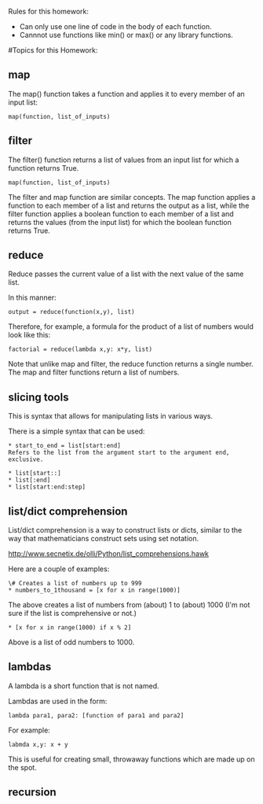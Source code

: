 
Rules for this homework:

* Can only use one line of code in the body of each function.
* Cannnot use functions like min() or max() or any library functions.

#Topics for this Homework:

## map

The map() function takes a function and applies it to every member of an input
list:

    map(function, list_of_inputs)

## filter

The filter() function returns a list of values from an input list for which 
a function returns True.

    map(function, list_of_inputs)

The filter and map function are similar concepts. The map function applies a 
function to each member of a list and returns the output as a list, while the
filter function applies a boolean function to each member of a list and returns
the values (from the input list) for which the boolean function returns True.

## reduce

Reduce passes the current value of a list with the next value of the same list.

In this manner:

    output = reduce(function(x,y), list)

Therefore, for example, a formula for the product of a list of numbers would 
look like this:

    factorial = reduce(lambda x,y: x*y, list)

Note that unlike map and filter, the reduce function returns a single number.
The map and filter functions return a list of numbers.

## slicing tools

This is syntax that allows for manipulating lists in various ways.

There is a simple syntax that can be used:

    * start_to_end = list[start:end]
    Refers to the list from the argument start to the argument end, exclusive.

    * list[start::]
    * list[:end]
    * list[start:end:step]

## list/dict comprehension

List/dict comprehension is a way to construct lists or dicts, similar to the
way that mathematicians construct sets using set notation.

http://www.secnetix.de/olli/Python/list_comprehensions.hawk

Here are a couple of examples:

    \# Creates a list of numbers up to 999
    * numbers_to_1thousand = [x for x in range(1000)]

The above creates a list of numbers from (about) 1 to (about) 1000 (I'm not
sure if the list is comprehensive or not.)

    * [x for x in range(1000) if x % 2]

Above is a list of odd numbers to 1000. 


## lambdas

A lambda is a short function that is not named. 

Lambdas are used in the form:

    lambda para1, para2: [function of para1 and para2]

For example: 

    labmda x,y: x + y


This is useful for creating small, throwaway functions which are made up on
the spot.

## recursion

